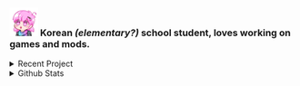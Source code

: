 ### <img src = "mindy2.png" width="50" height="50"> Korean *(elementary?)* school student, loves working on games and mods.

<details>
  <summary>Recent Project</summary>
  
  [![Readme Card](https://github-readme-stats.vercel.app/api/pin/?username=sk7725&repo=BetaMindy)](https://github.com/sk7725/BetaMindy)
</details>

<details>
  <summary>Github Stats</summary>
  
  ![Github Stats](https://github-readme-stats.vercel.app/api?username=sk7725&count_private=true&show_icons=true&include_all_commits=true&hide_border=true&count_private=true&theme=gotham&title_color=ffaaff&text_color=77ddff)
  ![Top Languages](https://github-readme-stats.vercel.app/api/top-langs/?username=sk7725&show_icons=true&include_all_commits=true&hide_border=true&count_private=true&theme=gotham&langs_count=4&layout=compact&title_color=ffaaff&text_color=77ddff)
</details>
